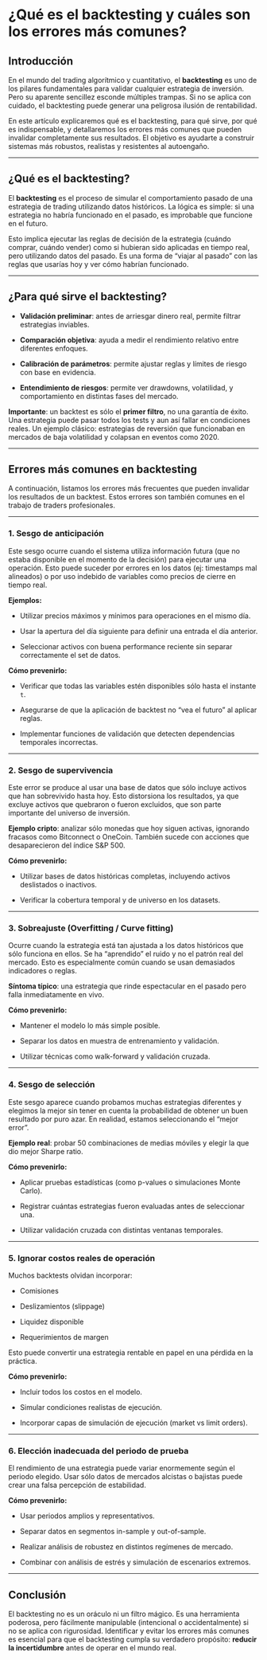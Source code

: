 # ¿Qué es el backtesting y cuáles son los errores más comunes?

## Introducción

En el mundo del trading algorítmico y cuantitativo, el **backtesting** es uno de los pilares fundamentales para validar cualquier estrategia de inversión. Pero su aparente sencillez esconde múltiples trampas. Si no se aplica con cuidado, el backtesting puede generar una peligrosa ilusión de rentabilidad.

En este artículo explicaremos qué es el backtesting, para qué sirve, por qué es indispensable, y detallaremos los errores más comunes que pueden invalidar completamente sus resultados. El objetivo es ayudarte a construir sistemas más robustos, realistas y resistentes al autoengaño.

***

## ¿Qué es el backtesting?

El **backtesting** es el proceso de simular el comportamiento pasado de una estrategia de trading utilizando datos históricos. La lógica es simple: si una estrategia no habría funcionado en el pasado, es improbable que funcione en el futuro.

Esto implica ejecutar las reglas de decisión de la estrategia (cuándo comprar, cuándo vender) como si hubieran sido aplicadas en tiempo real, pero utilizando datos del pasado. Es una forma de “viajar al pasado” con las reglas que usarías hoy y ver cómo habrían funcionado.

***

## ¿Para qué sirve el backtesting?

* **Validación preliminar**: antes de arriesgar dinero real, permite filtrar estrategias inviables.

* **Comparación objetiva**: ayuda a medir el rendimiento relativo entre diferentes enfoques.

* **Calibración de parámetros**: permite ajustar reglas y límites de riesgo con base en evidencia.

* **Entendimiento de riesgos**: permite ver drawdowns, volatilidad, y comportamiento en distintas fases del mercado.

 **Importante**: un backtest es sólo el **primer filtro**, no una garantía de éxito. Una estrategia puede pasar todos los tests y aun así fallar en condiciones reales. Un ejemplo clásico: estrategias de reversión que funcionaban en mercados de baja volatilidad y colapsan en eventos como 2020.

***

## Errores más comunes en backtesting

A continuación, listamos los errores más frecuentes que pueden invalidar los resultados de un backtest. Estos errores son también comunes en el trabajo de traders profesionales.

***

### 1. **Sesgo de anticipación**

Este sesgo ocurre cuando el sistema utiliza información futura (que no estaba disponible en el momento de la decisión) para ejecutar una operación. Esto puede suceder por errores en los datos (ej: timestamps mal alineados) o por uso indebido de variables como precios de cierre en tiempo real.

**Ejemplos:**

* Utilizar precios máximos y mínimos para operaciones en el mismo día.

* Usar la apertura del día siguiente para definir una entrada el día anterior.

* Seleccionar activos con buena performance reciente sin separar correctamente el set de datos.

**Cómo prevenirlo:**

* Verificar que todas las variables estén disponibles sólo hasta el instante `t`.

* Asegurarse de que la aplicación de backtest no “vea el futuro” al aplicar reglas.

* Implementar funciones de validación que detecten dependencias temporales incorrectas.

***

### 2. **Sesgo de supervivencia**

Este error se produce al usar una base de datos que sólo incluye activos que han sobrevivido hasta hoy. Esto distorsiona los resultados, ya que excluye activos que quebraron o fueron excluidos, que son parte importante del universo de inversión.

**Ejemplo cripto**: analizar sólo monedas que hoy siguen activas, ignorando fracasos como Bitconnect o OneCoin. También sucede con acciones que desaparecieron del índice S&P 500.

**Cómo prevenirlo:**

* Utilizar bases de datos históricas completas, incluyendo activos deslistados o inactivos.

* Verificar la cobertura temporal y de universo en los datasets.

***

### 3. **Sobreajuste (Overfitting / Curve fitting)**

Ocurre cuando la estrategia está tan ajustada a los datos históricos que sólo funciona en ellos. Se ha “aprendido” el ruido y no el patrón real del mercado. Esto es especialmente común cuando se usan demasiados indicadores o reglas.

**Síntoma típico**: una estrategia que rinde espectacular en el pasado pero falla inmediatamente en vivo.

**Cómo prevenirlo:**

* Mantener el modelo lo más simple posible.

* Separar los datos en muestra de entrenamiento y validación.

* Utilizar técnicas como walk-forward y validación cruzada.

***

### 4. **Sesgo de selección**

Este sesgo aparece cuando probamos muchas estrategias diferentes y elegimos la mejor sin tener en cuenta la probabilidad de obtener un buen resultado por puro azar. En realidad, estamos seleccionando el “mejor error”.

**Ejemplo real**: probar 50 combinaciones de medias móviles y elegir la que dio mejor Sharpe ratio.

**Cómo prevenirlo:**

* Aplicar pruebas estadísticas (como p-values o simulaciones Monte Carlo).

* Registrar cuántas estrategias fueron evaluadas antes de seleccionar una.

* Utilizar validación cruzada con distintas ventanas temporales.

***

### 5. **Ignorar costos reales de operación**

Muchos backtests olvidan incorporar:

* Comisiones

* Deslizamientos (slippage)

* Liquidez disponible

* Requerimientos de margen

Esto puede convertir una estrategia rentable en papel en una pérdida en la práctica.

**Cómo prevenirlo:**

* Incluir todos los costos en el modelo.

* Simular condiciones realistas de ejecución.

* Incorporar capas de simulación de ejecución (market vs limit orders).

***

### 6. **Elección inadecuada del periodo de prueba**

El rendimiento de una estrategia puede variar enormemente según el periodo elegido. Usar sólo datos de mercados alcistas o bajistas puede crear una falsa percepción de estabilidad.

**Cómo prevenirlo:**

* Usar periodos amplios y representativos.

* Separar datos en segmentos in-sample y out-of-sample.

* Realizar análisis de robustez en distintos regímenes de mercado.

* Combinar con análisis de estrés y simulación de escenarios extremos.

***

## Conclusión

El backtesting no es un oráculo ni un filtro mágico. Es una herramienta poderosa, pero fácilmente manipulable (intencional o accidentalmente) si no se aplica con rigurosidad. Identificar y evitar los errores más comunes es esencial para que el backtesting cumpla su verdadero propósito: **reducir la incertidumbre** antes de operar en el mundo real.
